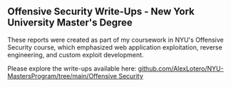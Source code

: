 ## Offensive Security Write-Ups - New York University Master's Degree

These reports were created as part of my coursework in NYU's Offensive Security course, which emphasized web application exploitation, reverse engineering, and custom exploit development.

Please explore the write-ups available here: [github.com/AlexLotero/NYU-MastersProgram/tree/main/Offensive Security](https://github.com/AlexLotero/NYU-MastersProgram/tree/main/Offensive%20Security)
